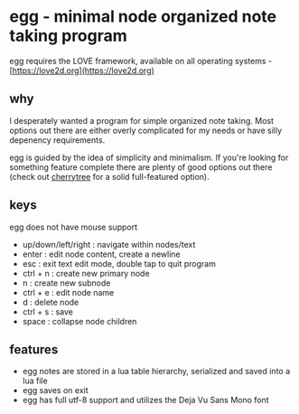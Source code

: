# egg - minimal node organized note taking program

egg requires the LOVE framework, available on all operating systems - [https://love2d.org](https://love2d.org)

## why

I desperately wanted a program for simple organized note taking. Most options out there are either overly complicated for my needs or have silly depenency requirements.

egg is guided by the idea of simplicity and minimalism. If you're looking for something feature complete there are plenty of good options out there (check out [cherrytree](https://www.giuspen.com/cherrytree/) for a solid full-featured option).

## keys
egg does not have mouse support
- up/down/left/right : navigate within nodes/text
- enter : edit node content, create a newline
- esc : exit text edit mode, double tap to quit program
- ctrl + n : create new primary node
- n : create new subnode
- ctrl + e : edit node name
- d : delete node
- ctrl + s : save
- space : collapse node children

## features
- egg notes are stored in a lua table hierarchy, serialized and saved into a lua file
- egg saves on exit
- egg has full utf-8 support and utilizes the Deja Vu Sans Mono font
